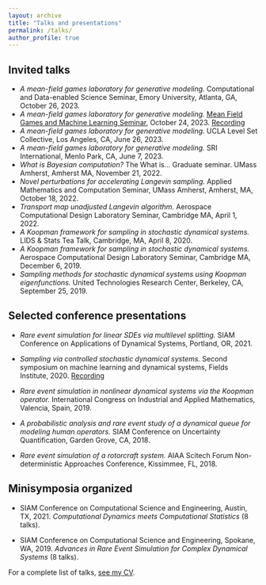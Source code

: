 ```yaml
---
layout: archive
title: "Talks and presentations"
permalink: /talks/
author_profile: true
---
```


<!-- {% if site.talkmap_link == true %}

<p style="text-decoration:underline;"><a href="/talkmap.html">See a map of all the places I've given a talk!</a></p>

{% endif %}

{% for post in site.talks reversed %}
  {% include archive-single-talk.html %}
{% endfor %} -->

## Invited talks
* *A mean-field games laboratory for generative modeling.* Computational and Data-enabled Science Seminar, Emory University, Atlanta, GA, October 26, 2023.
* *A mean-field games laboratory for generative modeling.* [Mean Field Games and Machine Learning Seminar](https://sites.google.com/view/mlmfgseminar/home), October 24, 2023. [Recording](https://www.youtube.com/watch?v=OV5rmgnqLa4)
* *A mean-field games laboratory for generative modeling.* UCLA Level Set Collective, Los Angeles, CA, June 26, 2023.
* *A mean-field games laboratory for generative modeling.* SRI International, Menlo Park, CA, June 7, 2023.
* *What is Bayesian computation?* The What is... Graduate seminar. UMass Amherst, Amherst MA, November 21, 2022.
* *Novel perturbations for accelerating Langevin sampling.* Applied Mathematics and Computation Seminar, UMass Amherst, Amherst, MA, October 18, 2022. 
* *Transport map unadjusted Langevin algorithm.* Aerospace Computational Design Laboratory Seminar, Cambridge MA, April 1, 2022. 
* *A Koopman framework for sampling in stochastic dynamical systems.* LIDS & Stats Tea Talk, Cambridge, MA, April 8, 2020. 
* *A Koopman framework for sampling in stochastic dynamical systems.* Aerospace Computational Design Laboratory Seminar, Cambridge MA, December 6, 2019.
* *Sampling methods for stochastic dynamical systems using Koopman eigenfunctions.* United Technologies Research Center, Berkeley, CA, September 25, 2019.



## Selected conference presentations
* *Rare event simulation for linear SDEs via multilevel splitting.* SIAM Conference on Applications of Dynamical Systems, Portland, OR, 2021.

* *Sampling via controlled stochastic dynamical systems.* Second symposium on machine learning and dynamical systems, Fields Institute, 2020. [Recording](https://www.youtube.com/watch?v=toD-UAHhpWk)

* *Rare event simulation in nonlinear dynamical systems via the Koopman operator.* International Congress on Industrial and Applied Mathematics, Valencia, Spain, 2019.

* *A probabilistic analysis and rare event study of a dynamical queue for modeling human operators.* SIAM Conference on Uncertainty Quantification, Garden Grove, CA, 2018. 

* *Rare event simulation of a rotorcraft system.* AIAA Scitech Forum Non-deterministic Approaches Conference, Kissimmee, FL, 2018.

## Minisymposia organized

* SIAM Conference on Computational Science and Engineering, Austin, TX, 2021. *Computational Dynamics meets Computational Statistics* (8 talks). 

* SIAM Conference on Computational Science and Engineering, Spokane, WA, 2019. *Advances in Rare Event Simulation for Complex Dynamical Systems* (8 talks). 


For a complete list of talks, [see my CV](https://benjzhang.github.io/cv).